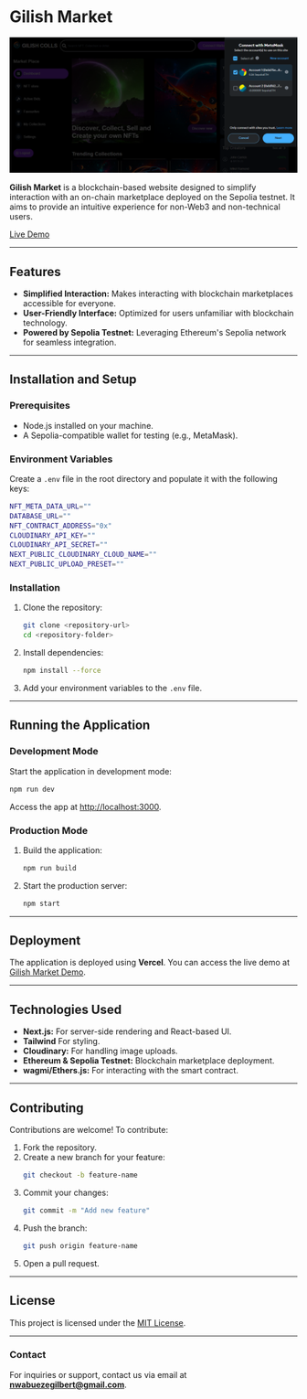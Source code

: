 # Gilish Market

![Gilish Market](./screenshots/web-image.PNG)

**Gilish Market** is a blockchain-based website designed to simplify interaction with an on-chain marketplace deployed on the Sepolia testnet. It aims to provide an intuitive experience for non-Web3 and non-technical users.  

[Live Demo](https://gilish-market.vercel.app/)

---

## Features

- **Simplified Interaction:** Makes interacting with blockchain marketplaces accessible for everyone.
- **User-Friendly Interface:** Optimized for users unfamiliar with blockchain technology.
- **Powered by Sepolia Testnet:** Leveraging Ethereum's Sepolia network for seamless integration.

---

## Installation and Setup

### Prerequisites
- Node.js installed on your machine.
- A Sepolia-compatible wallet for testing (e.g., MetaMask).

### Environment Variables
Create a `.env` file in the root directory and populate it with the following keys:

```bash
NFT_META_DATA_URL=""
DATABASE_URL=""
NFT_CONTRACT_ADDRESS="0x"
CLOUDINARY_API_KEY=""
CLOUDINARY_API_SECRET=""
NEXT_PUBLIC_CLOUDINARY_CLOUD_NAME=""
NEXT_PUBLIC_UPLOAD_PRESET=""
```

### Installation
1. Clone the repository:
   ```bash
   git clone <repository-url>
   cd <repository-folder>
   ```

2. Install dependencies:
   ```bash
   npm install --force
   ```

3. Add your environment variables to the `.env` file.

---

## Running the Application

### Development Mode
Start the application in development mode:
```bash
npm run dev
```
Access the app at [http://localhost:3000](http://localhost:3000).

### Production Mode
1. Build the application:
   ```bash
   npm run build
   ```
2. Start the production server:
   ```bash
   npm start
   ```

---

## Deployment

The application is deployed using **Vercel**. You can access the live demo at [Gilish Market Demo](https://gilish-market.vercel.app/).

---

## Technologies Used

- **Next.js:** For server-side rendering and React-based UI.
- **Tailwind** For styling.
- **Cloudinary:** For handling image uploads.
- **Ethereum & Sepolia Testnet:** Blockchain marketplace deployment.
- **wagmi/Ethers.js:** For interacting with the smart contract.

---

## Contributing

Contributions are welcome! To contribute:

1. Fork the repository.
2. Create a new branch for your feature:
   ```bash
   git checkout -b feature-name
   ```
3. Commit your changes:
   ```bash
   git commit -m "Add new feature"
   ```
4. Push the branch:
   ```bash
   git push origin feature-name
   ```
5. Open a pull request.

---

## License

This project is licensed under the [MIT License](LICENSE).

---

### Contact

For inquiries or support, contact us via email at **nwabuezegilbert@gmail.com**.
